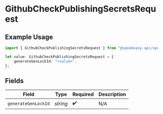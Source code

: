 # GithubCheckPublishingSecretsRequest

## Example Usage

```typescript
import { GithubCheckPublishingSecretsRequest } from "@speakeasy-api/speakeasy-client-sdk-typescript/sdk/models/operations";

let value: GithubCheckPublishingSecretsRequest = {
    generateGenLockId: "<value>",
};
```

## Fields

| Field               | Type                | Required            | Description         |
| ------------------- | ------------------- | ------------------- | ------------------- |
| `generateGenLockId` | *string*            | :heavy_check_mark:  | N/A                 |